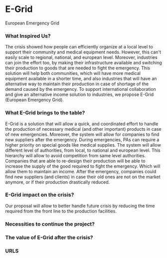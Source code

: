 # E-Grid
European Emergency Grid


### What Inspired Us?
The crisis showed how people can efficiently organize at a local level to support their community and medical equipment needs. 
However, this can't easily scale to regional, national, and european level. Moreover, industries can join the effort too, 
by making their infrastructure available and switching their production to goods that are needed to fight the emergency.
This solution will help both communities, which will have more medical equipment available in a shorter time, 
and also industries that will have an alternative way to maintain their production in case of shortage of the demand caused by the emergency. 
To support international collaboration and give an alternative income solution to industries, we propose E-Grid (European Emergency Grid). 


### What E-Grid brings to the table?
E-Grid is a solution that will allow a quick, and coordinated effort to handle the production of necessary medical (and other important) products in case of new emergencies.
Moreover, the system will allow for companies to find new suppliers after the emergency. 
During emergencies, PAs can require a higher priority on special goods like medical supplies. The system will allow different level
of authorities, from local, to national and european level. This hierarchy will allow to avoid competition from same level authorities.
Companies that are able to re-design their production will be able to increase the supply of the good required to fight the emergency.
Which will allow them to maintain an income. After the emergency, companies could find new suppliers (and clients) in case their old ones are
not on the market anymore, or if their production drastically reduced.

### E-Grid impact on the crisis?
Our proposal will allow to better handle future crisis by reducing the time required from the front line to the production facilities.


### Necessities to continue the project?

### The value of E-Grid after the crisis?

### URLS
